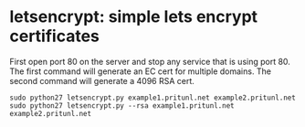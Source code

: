 # letsencrypt: simple lets encrypt certificates

First open port 80 on the server and stop any service that is using port 80.
The first command will generate an EC cert for multiple domains. The second
command will generate a 4096 RSA cert.

```
sudo python27 letsencrypt.py example1.pritunl.net example2.pritunl.net
sudo python27 letsencrypt.py --rsa example1.pritunl.net example2.pritunl.net
```
